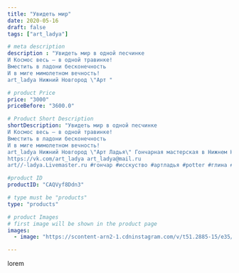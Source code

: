 ```yaml
---
title: "Увидеть мир"
date: 2020-05-16
draft: false
tags: ["art_ladya"]

# meta description
description : "Увидеть мир в одной песчинке 
И Космос весь — в одной травинке! 
Вместить в ладони бесконечность 
И в миге мимолетном вечность!
art_ladya Нижний Новгород \"Арт "

# product Price
price: "3000"
priceBefore: "3600.0"

# Product Short Description
shortDescription: "Увидеть мир в одной песчинке 
И Космос весь — в одной травинке! 
Вместить в ладони бесконечность 
И в миге мимолетном вечность!
art_ladya Нижний Новгород \"Арт Ладья\" Гончарная мастерская в Нижнем Новгороде. Изготовление керамики и мастер//-классы по обучению. 
https://vk.com/art_ladya art_ladya@mail.ru 
art//-ladya.Livemaster.ru #гончар #исскуство #артладья #potter #глина #керамикаручнаяработа #гончарнаямастерская #керамиканазаказ #handmade #посудаизглины #керамика #гончарнаяпосуда #эксклюзивнаякерамика #dishes #decor #ceramicar #nntoday #claygoods #фестиваль #earthenware #ceramic #design #artladya #мастеркласс #нижнийновгород #ceramicart #обучение #гончарныйкруг #авторскаякерамика"

#product ID
productID: "CAQVyf8Ddn3"

# type must be "products"
type: "products"

# product Images
# first image will be shown in the product page
images:
  - image: "https://scontent-arn2-1.cdninstagram.com/v/t51.2885-15/e35/97367739_232392638065144_1598215782089408265_n.jpg?tp=1&_nc_ht=scontent-arn2-1.cdninstagram.com&_nc_cat=104&_nc_ohc=Nq8Xx_m-trIAX9BsN4x&ccb=7-4&oh=55824593eb04810e4e82fcac27657099&oe=6085964A&_nc_sid=86f79a&ig_cache_key=MjMxMDQ0MjQzODA4NTE3MTcwMw%3D%3D.2-ccb7-4"

---
```

lorem
